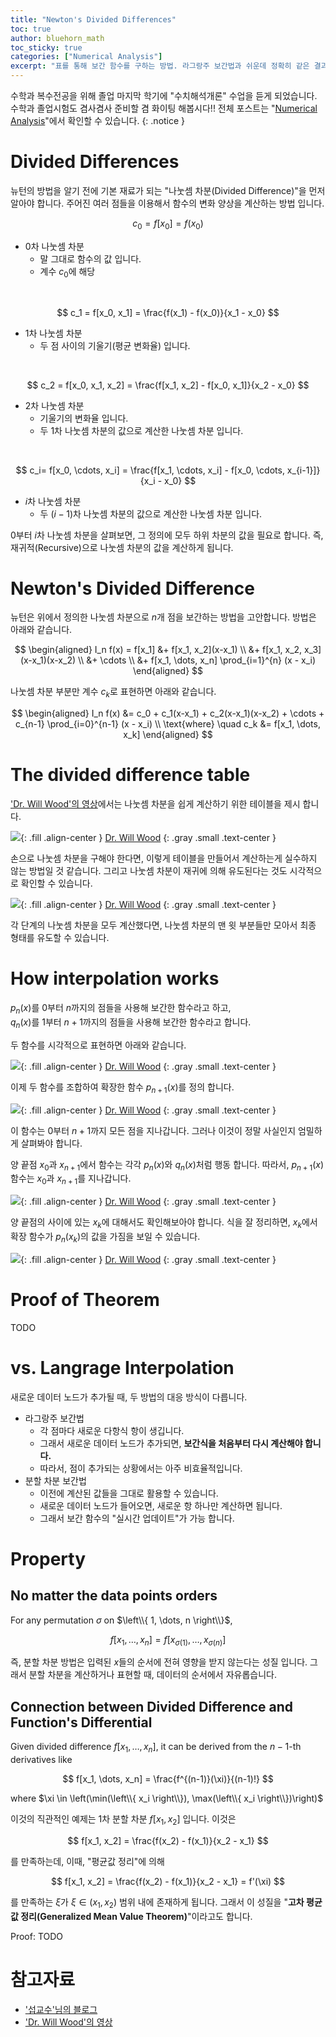 ```yaml
---
title: "Newton's Divided Differences"
toc: true
author: bluehorn_math
toc_sticky: true
categories: ["Numerical Analysis"]
excerpt: "표를 통해 보간 함수를 구하는 방법. 라그랑주 보간법과 쉬운데 정확히 같은 결과를 줍니다!"
---
```


수학과 복수전공을 위해 졸업 마지막 학기에 "수치해석개론" 수업을 듣게 되었습니다. 수학과 졸업시험도 겸사겸사 준비할 겸 화이팅 해봅시다!! 전체 포스트는 "[Numerical Analysis](/categories/numerical-analysis)"에서 확인할 수 있습니다.
{: .notice }

# Divided Differences

뉴턴의 방법을 알기 전에 기본 재료가 되는 "나눗셈 차분(Divided Difference)"을 먼저 알아야 합니다. 주어진 여러 점들을 이용해서 함수의 변화 양상을 계산하는 방법 입니다.

$$
c_0 = f[x_0] = f(x_0)
$$

- 0차 나눗셈 차분
  - 말 그대로 함수의 값 입니다.
  - 계수 $c_0$에 해당

<br/>

$$
c_1 = f[x_0, x_1] = \frac{f(x_1) - f(x_0)}{x_1 - x_0}
$$

- 1차 나눗셈 차분
  - 두 점 사이의 기울기(평균 변화율) 입니다.

<br/>

$$
c_2 = f[x_0, x_1, x_2] = \frac{f[x_1, x_2] - f[x_0, x_1]}{x_2 - x_0}
$$

- 2차 나눗셈 차분
  - 기울기의 변화율 입니다.
  - 두 1차 나눗셈 차분의 값으로 계산한 나눗셈 차분 입니다.

<br/>

$$
c_i= f[x_0, \cdots, x_i] = \frac{f[x_1, \cdots, x_i] - f[x_0, \cdots, x_{i-1}]}{x_i - x_0}
$$

- $i$차 나눗셈 차분
  - 두 $(i-1)$차 나눗셈 차분의 값으로 계산한 나눗셈 차분 입니다.

0부터 $i$차 나눗셈 차분을 살펴보면, 그 정의에 모두 하위 차분의 값을 필요로 합니다. 즉, 재귀적(Recursive)으로 나눗셈 차분의 값을 계산하게 됩니다.

# Newton's Divided Difference

뉴턴은 위에서 정의한 나눗셈 차분으로 $n$개 점을 보간하는 방법을 고안합니다. 방법은 아래와 같습니다.

$$
\begin{aligned}
I_n f(x) =
f[x_1] &+ f[x_1, x_2](x-x_1) \\
&+ f[x_1, x_2, x_3](x-x_1)(x-x_2) \\
&+ \cdots \\
&+ f[x_1, \dots, x_n] \prod_{i=1}^{n} (x - x_i)
\end{aligned}
$$

나눗셈 차분 부분만 계수 $c_k$로 표현하면 아래와 같습니다.

$$
\begin{aligned}
I_n f(x) &= c_0 + c_1(x-x_1) + c_2(x-x_1)(x-x_2) + \cdots + c_{n-1} \prod_{i=0}^{n-1} (x - x_i) \\
\text{where} \quad c_k &= f[x_1, \dots, x_k]
\end{aligned}
$$

# The divided difference table

['Dr. Will Wood'의 영상](https://www.youtube.com/watch?v=S7QIU0i1qLE)에서는 나눗셈 차분을 쉽게 계산하기 위한 테이블을 제시 합니다.

![](/images/mathematics/numerical-analysis/the-divided-difference-table-1.png){: .fill .align-center }
[Dr. Will Wood](https://www.youtube.com/watch?v=S7QIU0i1qLE)
{: .gray .small .text-center }

손으로 나눗셈 차분을 구해야 한다면, 이렇게 테이블을 만들어서 계산하는게 실수하지 않는 방법일 것 같습니다. 그리고 나눗셈 차분이 재귀에 의해 유도된다는 것도 시각적으로 확인할 수 있습니다.

![](/images/mathematics/numerical-analysis/the-divided-difference-table-2.png){: .fill .align-center }
[Dr. Will Wood](https://www.youtube.com/watch?v=S7QIU0i1qLE)
{: .gray .small .text-center }

각 단계의 나눗셈 차분을 모두 계산했다면, 나눗셈 차분의 맨 윗 부분들만 모아서 최종 형태를 유도할 수 있습니다.

# How interpolation works

$p_n(x)$를 $0$부터 $n$까지의 점들을 사용해 보간한 함수라고 하고,<br/>
$q_n(x)$를 $1$부터 $n+1$까지의 점들을 사용해 보간한 함수라고 합니다.

두 함수를 시각적으로 표현하면 아래와 같습니다.

![](/images/mathematics/numerical-analysis/newton-interpolation-works-1.jpeg){: .fill .align-center }
[Dr. Will Wood](https://www.youtube.com/watch?v=S7QIU0i1qLE)
{: .gray .small .text-center }

이제 두 함수를 조합하여 확장한 함수 $p_{n+1}(x)$를 정의 합니다.

![](/images/mathematics/numerical-analysis/newton-interpolation-works-2.png){: .fill .align-center }
[Dr. Will Wood](https://www.youtube.com/watch?v=S7QIU0i1qLE)
{: .gray .small .text-center }

이 함수는 $0$부터 $n+1$까지 모든 점을 지나갑니다. 그러나 이것이 정말 사실인지 엄밀하게 살펴봐야 합니다.

양 끝점 $x_0$과 $x_{n+1}$에서 함수는 각각 $p_n(x)$와 $q_n(x)$처럼 행동 합니다. 따라서, $p_{n+1}(x)$ 함수는 $x_0$과 $x_{n+1}$를 지나갑니다.

![](/images/mathematics/numerical-analysis/newton-interpolation-works-3.png){: .fill .align-center }
[Dr. Will Wood](https://www.youtube.com/watch?v=S7QIU0i1qLE)
{: .gray .small .text-center }

양 끝점의 사이에 있는 $x_k$에 대해서도 확인해보아야 합니다. 식을 잘 정리하면, $x_k$에서 확장 함수가 $p_n(x_k)$의 값을 가짐을 보일 수 있습니다.

![](/images/mathematics/numerical-analysis/newton-interpolation-works-4.png){: .fill .align-center }
[Dr. Will Wood](https://www.youtube.com/watch?v=S7QIU0i1qLE)
{: .gray .small .text-center }


# Proof of Theorem

TODO

# vs. Langrage Interpolation

새로운 데이터 노드가 추가될 때, 두 방법의 대응 방식이 다릅니다.

- 라그랑주 보간법
  - 각 점마다 새로운 다항식 항이 생깁니다.
  - 그래서 새로운 데이터 노드가 추가되면, **보간식을 처음부터 다시 계산해야 합니다.**
  - 따라서, 점이 추가되는 상황에서는 아주 비효율적입니다.
- 분할 차분 보간법
  - 이전에 계산된 값들을 그대로 활용할 수 있습니다.
  - 새로운 데이터 노드가 들어오면, 새로운 항 하나만 계산하면 됩니다.
  - 그래서 보간 함수의 "실시간 업데이트"가 가능 합니다.

# Property

## No matter the data points orders

<div class="theorem" markdown="1">

For any permutation $\sigma$ on $\left\\{ 1, \dots, n \right\\}$,

$$
f[x_1, \dots, x_n] = f[x_{\sigma(1)}, \dots, x_{\sigma(n)}]
$$

</div>

즉, 분할 차분 방법은 입력된 $x$들의 순서에 전혀 영향을 받지 않는다는 성질 입니다. 그래서 분할 차분을 계산하거나 표현할 때, 데이터의 순서에서 자유롭습니다.

## Connection between Divided Difference and Function's Differential

<div class="theorem" markdown="1">

Given divided difference $f[x_1, \dots, x_n]$, it can be derived from the $n-1$-th derivatives like

$$
f[x_1, \dots, x_n] = \frac{f^{(n-1)}(\xi)}{(n-1)!}
$$

where $\xi \in \left(\min(\left\\{ x_i \right\\}), \max(\left\\{ x_i \right\\})\right)$

</div>

이것의 직관적인 예제는 1차 분할 차분 $f[x_1, x_2]$ 입니다. 이것은

$$
f[x_1, x_2] = \frac{f(x_2) - f(x_1)}{x_2 - x_1}
$$

를 만족하는데, 이때, "평균값 정리"에 의해

$$
f[x_1, x_2] = \frac{f(x_2) - f(x_1)}{x_2 - x_1} = f'(\xi)
$$

를 만족하는 $\xi$가 $\xi \in (x_1, x_2)$ 범위 내에 존재하게 됩니다. 그래서 이 성질을 "**고차 평균값 정리(Generalized Mean Value Theorem)**"이라고도 합니다.

Proof: TODO

# 참고자료

- ['섭교수'님의 블로그](https://m.blog.naver.com/subprofessor/222587401595)
- ['Dr. Will Wood'의 영상](https://www.youtube.com/watch?v=S7QIU0i1qLE)
